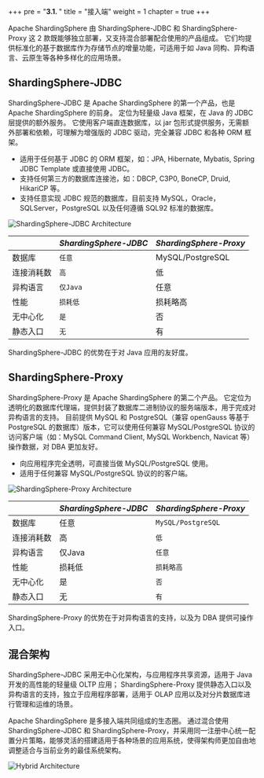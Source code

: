 +++
pre = "<b>3.1. </b>"
title = "接入端"
weight = 1
chapter = true
+++

Apache ShardingSphere 由 ShardingSphere-JDBC 和 ShardingSphere-Proxy 这 2 款既能够独立部署，又支持混合部署配合使用的产品组成。
它们均提供标准化的基于数据库作为存储节点的增量功能，可适用于如 Java 同构、异构语言、云原生等各种多样化的应用场景。

## ShardingSphere-JDBC

ShardingSphere-JDBC 是 Apache ShardingSphere 的第一个产品，也是 Apache ShardingSphere 的前身。
定位为轻量级 Java 框架，在 Java 的 JDBC 层提供的额外服务。
它使用客户端直连数据库，以 jar 包形式提供服务，无需额外部署和依赖，可理解为增强版的 JDBC 驱动，完全兼容 JDBC 和各种 ORM 框架。

* 适用于任何基于 JDBC 的 ORM 框架，如：JPA, Hibernate, Mybatis, Spring JDBC Template 或直接使用 JDBC。
* 支持任何第三方的数据库连接池，如：DBCP, C3P0, BoneCP, Druid, HikariCP 等。
* 支持任意实现 JDBC 规范的数据库，目前支持 MySQL，Oracle，SQLServer，PostgreSQL 以及任何遵循 SQL92 标准的数据库。

![ShardingSphere-JDBC Architecture](https://shardingsphere.apache.org/document/current/img/shardingsphere-jdbc_v3.png)

|           | *ShardingSphere-JDBC* | *ShardingSphere-Proxy* |
| --------- | --------------------- | ---------------------- |
| 数据库     | `任意`                | MySQL/PostgreSQL       |
| 连接消耗数 | `高`                  | 低                      |
| 异构语言   | `仅Java`              | 任意                    |
| 性能       | `损耗低`              | 损耗略高                |
| 无中心化   | `是`                  | 否                     |
| 静态入口   | `无`                  | 有                     |

ShardingSphere-JDBC 的优势在于对 Java 应用的友好度。

## ShardingSphere-Proxy

ShardingSphere-Proxy 是 Apache ShardingSphere 的第二个产品。
它定位为透明化的数据库代理端，提供封装了数据库二进制协议的服务端版本，用于完成对异构语言的支持。
目前提供 MySQL 和 PostgreSQL（兼容 openGauss 等基于 PostgreSQL 的数据库）版本，它可以使用任何兼容 MySQL/PostgreSQL 协议的访问客户端（如：MySQL Command Client, MySQL Workbench, Navicat 等）操作数据，对 DBA 更加友好。

* 向应用程序完全透明，可直接当做 MySQL/PostgreSQL 使用。
* 适用于任何兼容 MySQL/PostgreSQL 协议的的客户端。

![ShardingSphere-Proxy Architecture](https://shardingsphere.apache.org/document/current/img/shardingsphere-proxy_v2.png)

|           | *ShardingSphere-JDBC* | *ShardingSphere-Proxy*  |
| --------- | --------------------- | ----------------------- |
| 数据库     | 任意                  | `MySQL/PostgreSQL`      |
| 连接消耗数 | 高                    | `低`                     |
| 异构语言   | 仅Java                | `任意`                   |
| 性能       | 损耗低                | `损耗略高`                |
| 无中心化   | 是                    | `否`                     |
| 静态入口   | 无                    | `有`                     |

ShardingSphere-Proxy 的优势在于对异构语言的支持，以及为 DBA 提供可操作入口。

## 混合架构

ShardingSphere-JDBC 采用无中心化架构，与应用程序共享资源，适用于 Java 开发的高性能的轻量级 OLTP 应用；
ShardingSphere-Proxy 提供静态入口以及异构语言的支持，独立于应用程序部署，适用于 OLAP 应用以及对分片数据库进行管理和运维的场景。

Apache ShardingSphere 是多接入端共同组成的生态圈。
通过混合使用 ShardingSphere-JDBC 和 ShardingSphere-Proxy，并采用同一注册中心统一配置分片策略，能够灵活的搭建适用于各种场景的应用系统，使得架构师更加自由地调整适合与当前业务的最佳系统架构。

![Hybrid Architecture](https://shardingsphere.apache.org/document/current/img/shardingsphere-hybrid-architecture_v2.png)
